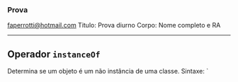 ### Prova

faperrotti@hotmail.com
Titulo: Prova diurno
Corpo: Nome completo e RA

---

## Operador `instanceOf`

Determina se um objeto é um não instância de uma classe.
Sintaxe:
`
<!--stackedit_data:
eyJoaXN0b3J5IjpbLTY5ODU3ODkxOSwtMTczMjY4MzM5NSw3Mz
A5OTgxMTZdfQ==
-->
